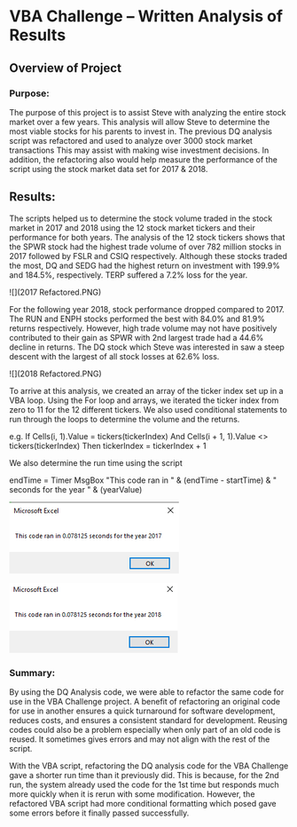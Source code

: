 # VBA Challenge – Written Analysis of Results

## Overview of Project

### Purpose: 
The purpose of this project is to assist Steve with analyzing the entire stock market over a few years. This analysis will allow Steve to determine the most viable stocks for his parents to invest in. The previous DQ analysis script was refactored and used to analyze over 3000 stock market transactions This may assist with making wise investment decisions. In addition, the refactoring also would help measure the performance of the script using the stock market data set for 2017 & 2018.

## Results: 
The scripts helped us to determine the stock volume traded in the stock market in 2017 and 2018 using the 12 stock market tickers and their performance for both years. The analysis of the 12 stock tickers shows that the SPWR stock had the highest trade volume of over 782 million stocks in 2017 followed by FSLR and CSIQ respectively. Although these stocks traded the most, DQ and SEDG had the highest return on investment with 199.9% and 184.5%, respectively. TERP suffered a 7.2% loss for the year.

![](2017 Refactored.PNG)

 
For the following year 2018, stock performance dropped compared to 2017. The RUN and ENPH stocks performed the best with 84.0% and 81.9% returns respectively. However, high trade volume may not have positively contributed to their gain as SPWR with 2nd largest trade had a 44.6% decline in returns. The DQ stock which Steve was interested in saw a steep descent with the largest of all stock losses at 62.6% loss.

![](2018 Refactored.PNG) 

To arrive at this analysis, we created an array of the ticker index set up in a VBA loop. Using the For loop and arrays, we iterated the ticker index from zero to 11 for the 12 different tickers. We also used conditional statements to run through the loops to determine the volume and the returns.

 e.g. If Cells(i, 1).Value = tickers(tickerIndex) And Cells(i + 1, 1).Value <> tickers(tickerIndex) Then tickerIndex = tickerIndex + 1

We also determine the run time using the script

endTime = Timer
	MsgBox "This code ran in " & (endTime - startTime) & " seconds for the year " & (yearValue)
 
![](VBA_Challenge_2017.PNG)

![](VBA_Challenge_2018.PNG)

### Summary: 
By using the DQ Analysis code, we were able to refactor the same code for use in the VBA Challenge project. A benefit of refactoring an original code for use in another ensures a quick turnaround for software development, reduces costs, and ensures a consistent standard for development. Reusing codes could also be a problem especially when only part of an old code is reused. It sometimes gives errors and may not align with the rest of the script.

With the VBA script, refactoring the DQ analysis code for the VBA Challenge gave a shorter run time than it previously did. This is because, for the 2nd run, the system already used the code for the 1st time but responds much more quickly when it is rerun with some modification. However, the refactored VBA script had more conditional formatting which posed gave some errors before it finally passed successfully.
